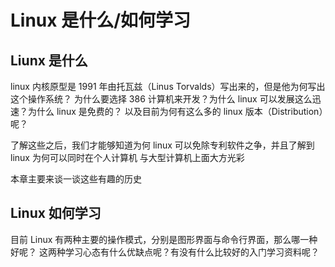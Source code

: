 # Linux 是什么/如何学习

## Liunx 是什么
linux 内核原型是 1991 年由托瓦兹（Linus Torvalds）写出来的，但是他为何写出这个操作系统？
为什么要选择 386 计算机来开发？为什么 linux 可以发展这么迅速？为什么 linux 是免费的？
以及目前为何有这么多的 linux 版本（Distribution）呢？

了解这些之后，我们才能够知道为何 linux 可以免除专利软件之争，并且了解到 linux 为何可以同时在个人计算机
与大型计算机上面大方光彩

本章主要来谈一谈这些有趣的历史

## Linux 如何学习
目前 Linux 有两种主要的操作模式，分别是图形界面与命令行界面，那么哪一种好呢？
这两种学习心态有什么优缺点呢？有没有什么比较好的入门学习资料呢？
